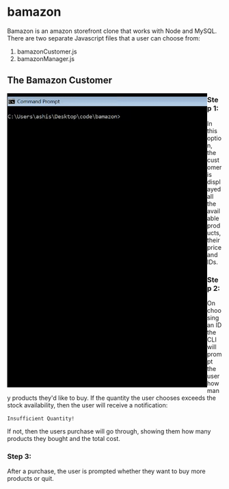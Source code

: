 # bamazon
Bamazon is an amazon storefront clone that works with Node and MySQL.
There are two separate Javascript files that a user can choose from:

1. bamazonCustomer.js
2. bamazonManager.js


## The Bamazon Customer
<img align="left" src="https://github.com/ashishdommety/bamazon/blob/master/gifs/bamazonCustomer.gif">


### Step 1:
In this option, the customer is displayed all the available products, their price and IDs.

### Step 2:
 On choosing an ID the CLI will prompt the user how many products they'd like to buy. If the quantity the user chooses exceeds the stock availability, then the user will receive a notification:

```
Insufficient Quantity!
```
If not, then the users purchase will go through, showing them how many products they bought and the total cost.

### Step 3:
After a purchase, the user is prompted whether they want to buy more products or quit.
